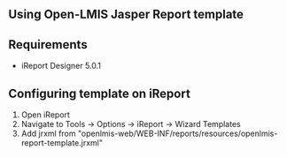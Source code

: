 Using Open-LMIS Jasper Report template
--------------------------------------

Requirements
------------
- iReport Designer 5.0.1


Configuring template on iReport
-------------------------------
1. Open iReport
2. Navigate to Tools -> Options -> iReport -> Wizard Templates
3. Add jrxml from "openlmis-web/WEB-INF/reports/resources/openlmis-report-template.jrxml"


